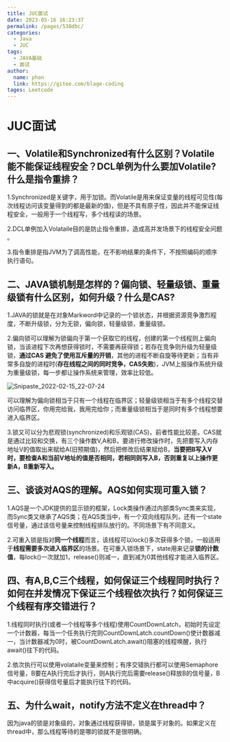 ```yaml
---
title: JUC面试
date: 2023-05-16 16:23:37
permalink: /pages/538dbc/
categories: 
  - Java
  - JUC
tags: 
  - JAVA基础
  - 面试
author: 
  name: phan
  link: https://gitee.com/blage-coding
tages: Leetcode
---
```

# JUC面试

## 一、Volatile和Synchronized有什么区别？Volatile能不能保证线程安全？DCL单例为什么要加Volatile?什么是指令重排？

1.Synchronized是关键字，用于加锁。而Volatile是用来保证变量的线程可见性(每次线程访问该变量得到的都是最新的值)，但是不具有原子性，因此并不能保证线程安全，一般用于一个线程写，多个线程读的场景。

2.DCL单例加入Volataile目的是防止指令重排，造成高并发场景下的线程安全问题 。

3.指令重排是指JVM为了调高性能，在不影响结果的条件下，不按照编码的顺序执行语句。

## 二、JAVA锁机制是怎样的？偏向锁、轻量级锁、重量级锁有什么区别，如何升级？什么是CAS?

1.JAVA的锁就是在对象Markword中记录的一个锁状态，并根据资源竞争激烈程度，不断升级锁，分为无锁，偏向锁，轻量级锁，重量级锁。

2.偏向锁可以理解为锁偏向于第一个获取它的线程，创建的第一个线程则上偏向锁，当该进程下次再想获得锁时，不需要再获得锁；若存在竞争则升级为轻量级锁，**通过CAS 避免了使用互斥量的开销**，其他的进程不断自旋等待更新；当有非常多自旋的进程时(**存在线程之间的同时竞争，CAS失败**)，JVM上报操作系统升级为重量级锁，每一步都让操作系统来管理，效率比较低。

![Snipaste_2022-02-15_22-07-24](https://cdn.staticaly.com/gh/blage-coding/picx-images-hosting@master/20230516/c7948a71d8b940e2be8e67948c04cbe5.5ezf0eke4280.webp)

可以理解为偏向锁相当于只有一个线程在临界区；轻量级锁相当于有多个线程交替访问临界区，你用完给我，我用完给你；而重量级锁相当于是同时有多个线程想要进入临界区。

3.锁又可以分为悲观锁(synchronized)和乐观锁(CAS)，前者性能比较差。CAS就是通过比较和交换，有三个操作数V,A和B，要进行修改操作时，先把要写入内存地址V的值取出来赋给A(旧预期值)，然后把修改后结果赋给B，**当要把B写入V时，要检查A和当前V地址的值是否相同，若相同则写入B，否则重复以上操作更新A，B重新写入。**

## 三、谈谈对AQS的理解。AQS如何实现可重入锁？

1.AQS是一个JDK提供的显示锁的框架，Lock类操作通过内部类Sync类来实现，而Sync类又继承了AQS类；在AQS类当中，有一个双向线程队列，还有一个state信号量，通过该信号量来控制线程排队放行的。不同场景下有不同意义。

2.可重入锁是指对**同一个线程**而言，该线程可以lock()多次获得多个锁，一般适用于**线程需要多次进入临界区**的场景。在可重入锁场景下，state用来记录**锁的计数值**，每lock()一次就加1，release()则减一，直到减为0其他线程才能进入临界区。

## 四、有A,B,C三个线程，如何保证三个线程同时执行？如何在并发情况下保证三个线程依次执行？如何保证三个线程有序交错进行？

1.线程同时执行(或者一个线程等多个线程)使用CountDownLatch，初始时先设定一个计数器，每当一个任务执行完则CountDownLatch.countDown()使计数器减一，当计数器减为0时，被CountDownLatch.await()阻塞的线程唤醒，执行await()往下的代码。

2.依次执行可以使用volataile变量来控制；有序交错执行都可以使用Semaphore信号量，B要在A执行完后才执行，则A执行完后需要release()释放B的信号量，B中acquire()获得信号量后才能执行往下的代码。

## 五、为什么wait，notify方法不定义在thread中？

因为java的锁是对象级的，对象通过线程获得锁，锁是属于对象的。如果定义在thread中，那么线程等待的是哪的锁就不是很明确。